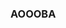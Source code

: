 ### AOOOBA

<!--
**gabriel-ataidev/gabriel-ataidev** is a ✨ _special_ ✨ repository because its `README.md` (this file) appears on your GitHub profile.

- 🌱 I’m currently learning ... JavaScript!!
- 💬 Ask me about ...
- 📫 How to reach me: ...
- 😄 Pronouns: ...
- ⚡ Fun fact: ...
-->
